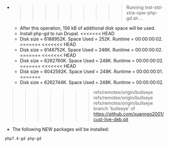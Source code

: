 * >>>>>>>>> Running inst-std-xtra-opw-php-gd.sh ...
  * After this operation, 156 kB of additional disk space will be used.
  * Install php-gd to run Drupal.
<<<<<<< HEAD
  * Disk size = 6188952K. Space Used = 252K. Runtime = 00:00:00:02.
=======
<<<<<<< HEAD
  * Disk size = 6146752K. Space Used = 248K. Runtime = 00:00:00:02.
=======
<<<<<<< HEAD
  * Disk size = 6262760K. Space Used = 248K. Runtime = 00:00:00:02.
=======
<<<<<<< HEAD
  * Disk size = 6042592K. Space Used = 248K. Runtime = 00:00:00:01.
=======
  * Disk size = 6262744K. Space Used = 248K. Runtime = 00:00:00:02.
>>>>>>> refs/remotes/origin/bullseye
>>>>>>> refs/remotes/origin/bullseye
>>>>>>> refs/remotes/origin/bullseye
>>>>>>> branch 'bullseye' of https://github.com/xuanngo2001/cust-live-deb.git
  * The following NEW packages will be installed:
  ```bash
php7.4-gd php-gd
  ```
